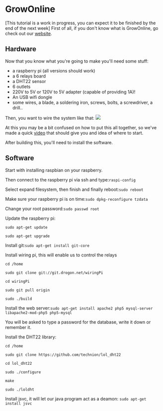 # GrowOnline
[This tutorial is a work in progress, you can expect it to be finished by the end of the next week]
First of all, if you don't know what is GrowOnline, go check out our [website](http://growonline.fr).

## Hardware
Now that you know what you're going to make you'll need some stuff:
- a raspberry pi (all versions should work)
- a 6 relays board
- a DHT22 sensor
- 6 outlets
- 220V to 5V or 120V to 5V adapter (capable of providing 1A)!
- An USB wifi dongle
- some wires, a blade, a soldering iron, screws, bolts, a screwdriver, a drill..

Then, you want to wire the system like that:
![]({{site.baseurl}}//GrowOnline_bb.png)

At this you may be a bit confused on how to put this all together, so we've made a quick [video](https://vimeo.com/156953965) that should give you and idea of where to start.

After building this, you'll need to install the software.

## Software
Start with installing raspbian on your raspberry.

Then connect to the raspberry pi via ssh and type:`raspi-config`

Select expand filesystem, then finish and finally reboot:`sudo reboot`

Make sure your raspberry pi is on time:`sudo dpkg-reconfigure tzdata`

Change your root password:`sudo passwd root`

Update the raspberry pi:

`sudo apt-get update`

`sudo apt-get upgrade`


Install git:`sudo apt-get install git-core`

Install wiring pi, this will enable us to control the relays

`cd /home`

`sudo git clone git://git.drogon.net/wiringPi`

`cd wiringPi`

`sudo git pull origin`

`sudo ./build`

Install the web server:`sudo apt-get install apache2 php5 mysql-server libapache2-mod-php5 php5-mysql`

You will be asked to type a password for the database, write it down or remember it.

Install the DHT22 library:

`cd /home`

`sudo git clone https://github.com/technion/lol_dht22`

`cd lol_dht22`

`sudo ./configure`

`make`

`sudo ./loldht`


Install jsvc, it will let our java program act as a deamon:
`sudo apt-get install jsvc`








